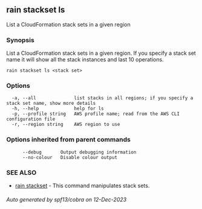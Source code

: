 ## rain stackset ls

List a CloudFormation stack sets in a given region

### Synopsis

List a CloudFormation stack sets in a given region. If you specify a stack set name it will show all the stack instances and last 10 operations.

```
rain stackset ls <stack set>
```

### Options

```
  -a, --all              list stacks in all regions; if you specify a stack set name, show more details
  -h, --help             help for ls
  -p, --profile string   AWS profile name; read from the AWS CLI configuration file
  -r, --region string    AWS region to use
```

### Options inherited from parent commands

```
      --debug       Output debugging information
      --no-colour   Disable colour output
```

### SEE ALSO

* [rain stackset](rain_stackset.md)	 - This command manipulates stack sets.

###### Auto generated by spf13/cobra on 12-Dec-2023
